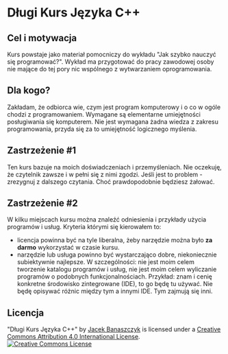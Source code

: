 # Długi Kurs Języka C++

## Cel i motywacja

Kurs powstaje jako materiał pomocniczy do wykładu "Jak szybko nauczyć się programować?". Wykład ma przygotować do pracy zawodowej osoby nie mające do tej pory nic wspólnego z wytwarzaniem oprogramowania.

## Dla kogo?

Zakładam, że odbiorca wie, czym jest program komputerowy i o co w ogóle chodzi z programowaniem. Wymagane są elementarne umiejętności posługiwania się komputerem. Nie jest wymagana żadna wiedza z zakresu programowania, przyda się za to umiejętność logicznego myślenia.

## Zastrzeżenie #1

Ten kurs bazuje na moich doświadczeniach i przemyśleniach. Nie oczekuję, że czytelnik zawsze i w pełni się z nimi zgodzi. Jeśli jest to problem - zrezygnuj z dalszego czytania. Choć prawdopodobnie będziesz żałować.

## Zastrzeżenie #2

W kilku miejscach kursu można znaleźć odniesienia i przykłady użycia programów i usług. Kryteria którymi się kierowałem to:
* licencja powinna być na tyle liberalna, żeby narzędzie można było **za darmo** wykorzystać w czasie kursu.
* narzędzie lub usługa powinno być wystarczająco dobre, niekoniecznie subiektywnie najlepsze.
W szczególności: nie jest moim celem tworzenie katalogu programów i usług, nie jest moim celem wyliczanie programów o podobnych funkcjonalnościach. Przykład: znam i cenię konkretne środowisko zintegrowane (IDE), to go będę tu używać. Nie będę opisywać różnic między tym a innymi IDE. Tym zajmują się inni.

## Licencja

<span xmlns:dct="http://purl.org/dc/terms/" property="dct:title">"Długi Kurs Języka C++"</span> by <a xmlns:cc="http://creativecommons.org/ns#" href="https://github.com/jbanaszczyk" property="cc:attributionName" rel="cc:attributionURL">Jacek Banaszczyk</a> is licensed under a <a rel="license" href="http://creativecommons.org/licenses/by/4.0/">Creative Commons Attribution 4.0 International License</a>.
<br />
<a rel="license" href="http://creativecommons.org/licenses/by/4.0/"><img alt="Creative Commons License" style="border-width:0" src="https://i.creativecommons.org/l/by/4.0/88x31.png" /></a>

